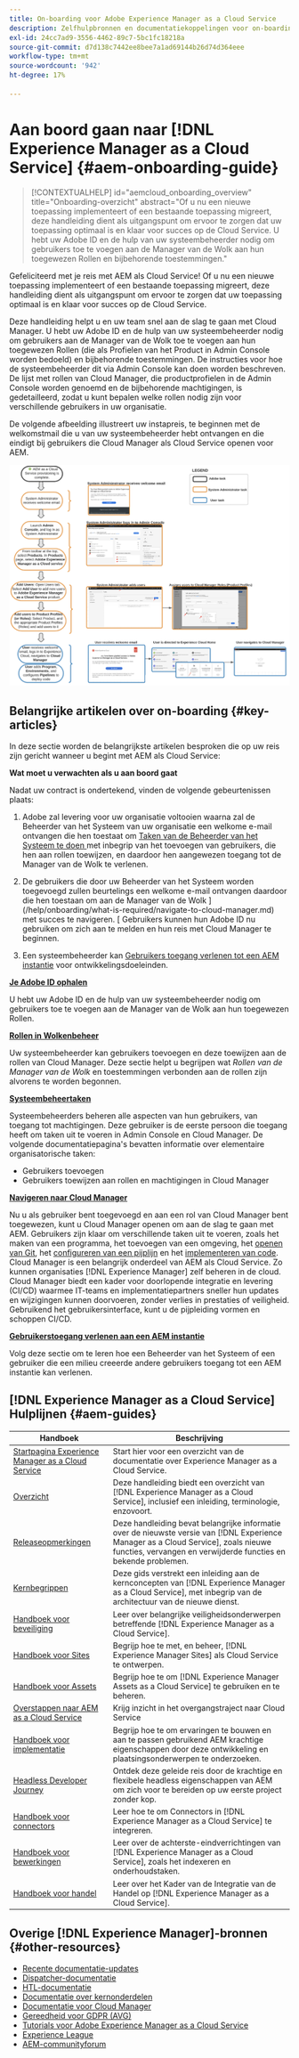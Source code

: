 ```yaml
---
title: On-boarding voor Adobe Experience Manager as a Cloud Service
description: Zelfhulpbronnen en documentatiekoppelingen voor on-boarding bij Adobe Experience Manager as a Cloud Service
exl-id: 24cc7ad9-3556-4462-89c7-5bc1fc18218a
source-git-commit: d7d138c7442ee8bee7a1ad69144b26d74d364eee
workflow-type: tm+mt
source-wordcount: '942'
ht-degree: 17%

---
```


# Aan boord gaan naar [!DNL Experience Manager as a Cloud Service] {#aem-onboarding-guide}

>[!CONTEXTUALHELP]
>id="aemcloud_onboarding_overview"
>title="Onboarding-overzicht"
>abstract="Of u nu een nieuwe toepassing implementeert of een bestaande toepassing migreert, deze handleiding dient als uitgangspunt om ervoor te zorgen dat uw toepassing optimaal is en klaar voor succes op de Cloud Service. U hebt uw Adobe ID en de hulp van uw systeembeheerder nodig om gebruikers toe te voegen aan de Manager van de Wolk aan hun toegewezen Rollen en bijbehorende toestemmingen."

Gefeliciteerd met je reis met AEM als Cloud Service! Of u nu een nieuwe toepassing implementeert of een bestaande toepassing migreert, deze handleiding dient als uitgangspunt om ervoor te zorgen dat uw toepassing optimaal is en klaar voor succes op de Cloud Service.

Deze handleiding helpt u en uw team snel aan de slag te gaan met Cloud Manager. U hebt uw Adobe ID en de hulp van uw systeembeheerder nodig om gebruikers aan de Manager van de Wolk toe te voegen aan hun toegewezen Rollen (die als Profielen van het Product in Admin Console worden bedoeld) en bijbehorende toestemmingen. De instructies voor hoe de systeembeheerder dit via Admin Console kan doen worden beschreven. De lijst met rollen van Cloud Manager, die productprofielen in de Admin Console worden genoemd en de bijbehorende machtigingen, is gedetailleerd, zodat u kunt bepalen welke rollen nodig zijn voor verschillende gebruikers in uw organisatie.

De volgende afbeelding illustreert uw instapreis, te beginnen met de welkomstmail die u van uw systeembeheerder hebt ontvangen en die eindigt bij gebruikers die Cloud Manager als Cloud Service openen voor AEM.

![](/help/onboarding/what-is-required/assets/cust-journey.png)

## Belangrijke artikelen over on-boarding {#key-articles}

In deze sectie worden de belangrijkste artikelen besproken die op uw reis zijn gericht wanneer u begint met AEM als Cloud Service:

**Wat moet u verwachten als u aan boord gaat**

Nadat uw contract is ondertekend, vinden de volgende gebeurtenissen plaats:

1. Adobe zal levering voor uw organisatie voltooien waarna zal de Beheerder van het Systeem van uw organisatie een welkome e-mail ontvangen die hen toestaat om [Taken van de Beheerder van het Systeem te doen ](/help/onboarding/what-is-required/add-users-assign-cm-roles.md) met inbegrip van het toevoegen van gebruikers, die hen aan rollen toewijzen, en daardoor hen aangewezen toegang tot de Manager van de Wolk te verlenen.

1. De gebruikers die door uw Beheerder van het Systeem worden toegevoegd zullen beurtelings een welkome e-mail ontvangen daardoor die hen toestaan om aan de Manager van de Wolk ](/help/onboarding/what-is-required/navigate-to-cloud-manager.md) met succes te navigeren. [ Gebruikers kunnen hun Adobe ID nu gebruiken om zich aan te melden en hun reis met Cloud Manager te beginnen.

1. Een systeembeheerder kan [Gebruikers toegang verlenen tot een AEM instantie](/help/onboarding/what-is-required/accessing-aem-instance.md) voor ontwikkelingsdoeleinden.

**[Je Adobe ID ophalen](https://experienceleague.adobe.com/docs/experience-manager-cloud-service/onboarding/onboarding-concepts/adobe-id.html?lang=en)**

U hebt uw Adobe ID en de hulp van uw systeembeheerder nodig om gebruikers toe te voegen aan de Manager van de Wolk aan hun toegewezen Rollen.

**[Rollen in Wolkenbeheer](/help/onboarding/what-is-required/user-roles-permissions.md)**

Uw systeembeheerder kan gebruikers toevoegen en deze toewijzen aan de rollen van Cloud Manager. Deze sectie helpt u begrijpen wat *Rollen van de Manager van de Wolk* en toestemmingen verbonden aan de rollen zijn alvorens te worden begonnen.

**[Systeembeheertaken](/help/onboarding/what-is-required/add-users-assign-cm-roles.md)**

Systeembeheerders beheren alle aspecten van hun gebruikers, van toegang tot machtigingen. Deze gebruiker is de eerste persoon die toegang heeft om taken uit te voeren in Admin Console en Cloud Manager.
De volgende documentatiepagina&#39;s bevatten informatie over elementaire organisatorische taken:

* Gebruikers toevoegen
* Gebruikers toewijzen aan rollen en machtigingen in Cloud Manager

**[Navigeren naar Cloud Manager](/help/onboarding/what-is-required/navigate-to-cloud-manager.md)**

Nu u als gebruiker bent toegevoegd en aan een rol van Cloud Manager bent toegewezen, kunt u Cloud Manager openen om aan de slag te gaan met AEM. Gebruikers zijn klaar om verschillende taken uit te voeren, zoals het maken van een programma, het toevoegen van een omgeving, het [openen van Git](/help/implementing/cloud-manager/accessing-git.md), het [configureren van een pijplijn](/help/implementing/cloud-manager/configure-pipeline.md) en het [implementeren van code](/help/implementing/cloud-manager/deploy-code.md).
Cloud Manager is een belangrijk onderdeel van AEM als Cloud Service. Zo kunnen organisaties [!DNL Experience Manager] zelf beheren in de cloud. Cloud Manager biedt een kader voor doorlopende integratie en levering (CI/CD) waarmee IT-teams en implementatiepartners sneller hun updates en wijzigingen kunnen doorvoeren, zonder verlies in prestaties of veiligheid. Gebruikend het gebruikersinterface, kunt u de pijpleiding vormen en schoppen CI/CD.

**[Gebruikerstoegang verlenen aan een AEM instantie](/help/onboarding/what-is-required/accessing-aem-instance.md)**

Volg deze sectie om te leren hoe een Beheerder van het Systeem of een gebruiker die een milieu creeerde andere gebruikers toegang tot een AEM instantie kan verlenen.

## [!DNL Experience Manager as a Cloud Service] Hulplijnen {#aem-guides}

| Handboek | Beschrijving |
|---|---|
| [Startpagina Experience Manager as a Cloud Service](/help/landing/home.md) | Start hier voor een overzicht van de documentatie over Experience Manager as a Cloud Service. |
| [Overzicht](/help/overview/home.md) | Deze handleiding biedt een overzicht van [!DNL Experience Manager as a Cloud Service], inclusief een inleiding, terminologie, enzovoort. |
| [Releaseopmerkingen](/help/release-notes/home.md) | Deze handleiding bevat belangrijke informatie over de nieuwste versie van [!DNL Experience Manager as a Cloud Service], zoals nieuwe functies, vervangen en verwijderde functies en bekende problemen. |
| [Kernbegrippen](/help/core-concepts/home.md) | Deze gids verstrekt een inleiding aan de kernconcepten van [!DNL Experience Manager as a Cloud Service], met inbegrip van de architectuur van de nieuwe dienst. |
| [Handboek voor beveiliging](/help/security/home.md) | Leer over belangrijke veiligheidsonderwerpen betreffende [!DNL Experience Manager as a Cloud Service]. |
| [Handboek voor Sites](/help/sites-cloud/home.md) | Begrijp hoe te met, en beheer, [!DNL Experience Manager Sites] als Cloud Service te ontwerpen. |
| [Handboek voor Assets](/help/assets/home.md) | Begrijp hoe te om [!DNL Experience Manager Assets as a Cloud Service] te gebruiken en te beheren. |
| [Overstappen naar AEM as a Cloud Service](/help/move-to-cloud-service/home.md) | Krijg inzicht in het overgangstraject naar Cloud Service |
| [Handboek voor implementatie](/help/implementing/home.md) | Begrijp hoe te om ervaringen te bouwen en aan te passen gebruikend AEM krachtige eigenschappen door deze ontwikkeling en plaatsingsonderwerpen te onderzoeken. |
| [Headless Developer Journey](/help/journey-headless/developer/overview.md) | Ontdek deze geleide reis door de krachtige en flexibele headless eigenschappen van AEM om zich voor te bereiden op uw eerste project zonder kop. |
| [Handboek voor connectors](/help/connectors/home.md) | Leer hoe te om Connectors in [!DNL Experience Manager as a Cloud Service] te integreren. |
| [Handboek voor bewerkingen](/help/operations/home.md) | Leer over de achterste-eindverrichtingen van [!DNL Experience Manager as a Cloud Service], zoals het indexeren en onderhoudstaken. |
| [Handboek voor handel](/help/commerce-cloud/home.md) | Leer over het Kader van de Integratie van de Handel op [!DNL Experience Manager as a Cloud Service]. |

## Overige [!DNL Experience Manager]-bronnen {#other-resources}

* [Recente documentatie-updates](https://helpx.adobe.com/experience-manager/documentation-updates.html#AEMasaCloudService)
* [Dispatcher-documentatie](/help/implementing/dispatcher/overview.md)
* [HTL-documentatie](https://experienceleague.adobe.com/docs/experience-manager-htl/using/overview.html)
* [Documentatie over kernonderdelen](https://experienceleague.adobe.com/docs/experience-manager-core-components/using/introduction.html)
* [Documentatie voor Cloud Manager](https://experienceleague.adobe.com/docs/experience-manager-cloud-service/onboarding/getting-access/cloud-service-programs/first-time-login.html)
* [Gereedheid voor GDPR (AVG)](/help/onboarding/data-privacy-and-protection-readiness/aem-readiness.md)
* [Tutorials voor Adobe Experience Manager as a Cloud Service](https://experienceleague.adobe.com/docs/experience-manager-learn/cloud-service/overview.html)
* [Experience League](https://guided.adobe.com/?promoid=K42KVXHD&amp;mv=other#solutions/experience-manager)
* [AEM-communityforum](https://forums.adobe.com/community/experience-cloud/marketing-cloud/experience-manager)
